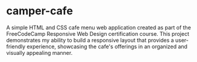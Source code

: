 # camper-cafe
A simple HTML and CSS cafe menu web application created as part of the FreeCodeCamp Responsive Web Design certification course. This project demonstrates my ability to build a responsive layout that provides a user-friendly experience, showcasing the cafe's offerings in an organized and visually appealing manner.
